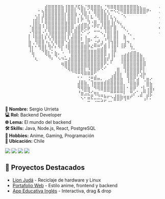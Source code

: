 <div style="display: flex; flex-wrap: wrap; align-items: flex-start;">

<!-- ASCII Art -->
<div style="flex: 1 1 300px; min-width: 250px;">
<pre>
⠀⠀⠀⠀⠀⠀⠀⠀⠀⠀⠀⠀⠀⠀⣾⣿⣿⣿⣿⣷⢸⣿⣿⡜⢯⣷⡌⡻⣿⣿⣿⣆⢈⠻⠿⢿⣿⣿⣿⣿⣿⣿⣷⣦⣤⣀⠀⠀⠀echo -e "███████╗███████╗██████╗  ██████╗ ██╗ ██████╗  \e[0m"⠀⠀⠀⠀⠀⠀⠀
⠀⠀⠀⠀⠀⠀⠀⠀⠀⠀⠀⠀⡁⢳⣿⣿⣿⣿⣿⣿⡜⣿⣿⣧⢀⢻⣷⠰⠈⢿⣿⣿⣧⢣⠉⠑⠪⢙⠿⠿⠿⠿⠿⠿⠿⠋⠁⠀⠀echo -e "██╔════╝██╔════╝██╔══██╗██╔═══██╗██║██╔═══██╗ \e[0m"⠀⠀⠀⠀⠀⠀⠀⠀⠀⠀⠀⠀⠀⠀⠀
⠀⠀⠀⠀⠀⠀⠀⠀⠀⠀⢀⣱⡇⡞⣿⣿⣿⣿⣿⣿⡇⣿⣿⡏⡄⣧⠹⡇⠧⠈⢻⣿⣿⡇⢧⢢⠀⠀⠑⠀⠀⠀⠀⠀⠀⠀⠀⠀⠀echo -e "█████╗  █████╗  ██████╔╝██║ ██║  ██║██║   ██║ \e[0m⠀⠀⠀⠀⠀⠀⠀⠀⠀⠀⠀⠀⠀⠀⠀⠀
⠀⠀⠀⠀⠀⠀⠀⠀⠀⠀⢸⣿⣇⢃⢿⣿⣿⣿⣿⣿⣷⣿⣿⠇⢃⣡⣤⡹⠐⣿⣀⢻⣿⣿⢸⡎⠳⡄⠀⠀⠀⠀⠀⠀⠀⠀⠀⠀⠀echo -e "   ██╔  ██╔══╝  ██╔ ██║ ██║   ██║██║██║   ██║ \e[0m"⠀
⠀⠀⠀⠀⠀⠀⠀⠀⠀⠈⣾⣿⣿⠘⡸⣿⣿⣿⣿⣿⣿⣿⡿⣰⣿⣿⢟⡷⠈⠋⠃⠎⢿⣿⡏⣿⠀⠘⢆⠀⠀⠀⠀⠀      echo -e "███████╗███████╗██║ ██║ ╚██████╔╝██║╚██████╔╝ \e[0m"
⠀⠀⠀⠀⠀⠀⠀⠀⠀⡐⢹⣿⣿⡐⢡⢹⣿⣿⣿⣿⡏⣿⢣⣿⣿⡑⠁⠔⠀⠉⠉⠢⡘⣿⡇⣿⡇⠀⡀⠡⡀⠀⠀⠀⠀⠀⠀⠀⠀echo -e "╚══════╝╚══════╝╚═╝ ╚═╝  ╚═════╝ ╚═╝ ╚═════╝  \e[0m"
⠀⠀⠀⠀⠀⠀⠀⠀⠀⡇⠘⣿⣿⣇⠇⢣⢻⣿⣿⣿⡇⢇⣾⣿⣿⡆⢸⣤⡀⠚⢂⠀⢡⢿⡇⣿⡇⠀⢿⠀⠀⠄⠀⠀⠀
⠀⠀⠀⠀⠀⠀⠀⠀⠀⣿⠠⠹⣿⣿⡘⣆⢣⠻⣿⣿⢈⣾⣿⣿⣿⣶⣸⣏⢀⣬⣋⡼⣠⢸⢹⣿⡇⢠⣼⠙⡄⠀⠀⠀⠀⠀
⠀⠀⠀⠀⠀⠀⠀⠀⠀⢹⡇⠁⠹⣿⣇⠹⡃⠃⠙⡇⠘⢿⣿⣿⣿⣿⣿⣏⣓⣉⣭⣴⣿⠘⢸⣿⠁⠘⠋⠀⠹⠄⠀⠀⠀⠀⠀⠀⠀⠀⠀⠀⠀⠀⠀⠀
⠀⠀⠀⠀⠀⠀⠀⠀⠀⠈⢷⠀⠀⠈⢿⣇⠂⣷⠄⠐⠀⠘⣿⣿⣿⣿⣿⣿⣿⣿⣿⣿⣿⢠⢸⡏⠀⢀⣠⣴⣾⣿⣶⣄⠀⠀⠀⠀⠀⠀⠀⠀⠀⠀⠀⠀⠀
⠀⠀⠀⠀⠀⠀⠀⠀⠀⠀⠈⢆⠀⠀⠀⠙⠆⠈⠢⠲⠥⣰⣿⣿⣿⣿⣿⣿⣿⣿⣿⣿⣷⡞⣸⠁⠀⢸⣿⣿⣿⣿⣿⣿⡆⠀⠀⠀⠀
⠀⠀⠀⠀⠀⠀⠀⠀⠀⠀⠀⠀⠀⠀⠀⠀⠀⠀⠀⢶⣿⣿⣿⣿⣿⣿⣿⣿⣿⣿⣿⣿⠟⠄⠃⠀⠀⠘⣿⣿⣿⣿⣿⣿⣿⠀⠀⠀⠀
⠀⠀⠀⠀⠀⠀⠀⠀⠀⠀⠀⠀⠀⠀⠀⠀⠀⠀⠀⠀⠙⢿⣿⣿⣿⣿⡏⠹⣿⣿⡿⠫⠊⠀⠀⠀⣶⠀⢻⣿⣿⣿⣿⡿⡇⠀⠀⠀⠀⠀⠀⠀⠀⠀⠀⠀
⠀⠀⠀⠀⠀⠀⠀⠀⠀⠀⠀⠀⠀⠀⠀⠀⠀⠀⠀⠀⠀⠀⠈⠙⠛⠻⠿⠿⠿⢋⠀⠀⠀⠀⢀⣼⣿⡆⠈⣿⣿⣿⡟⣱⡷⠀⠀⠀⠀⠀⠀⠀⠀
⠀⠀⠀⠀⠀⠀⠀⠀⠀⠀⠀⠀⠀⠀⠀⠀⠀⠀⠀⠀⠀⠀⠀⠀⢁⣁⡀⠨⣛⠿⠶⠄⢀⣠⣾⣿⣿⣷⠀⢹⣿⡟⣴⠈⢃⣶⠔⠀⠀⠀⠀⠀⠀⠀⠀⠀⠀⠀⠀⠀⠀⠀⠀⠀
⠀⠀⠀⠀⠀⠀⠀⠀⠀⠀⠀⠀⠀⠀⠀⠀⠀⠀⠀⠀⠀⠀⠀⠀⣾⣿⣿⡄⢸⣿⣿⣿⣿⣿⣿⣿⣿⣿⡄⠈⣿⣿⡿⠀⡀⣿⣷⠀⠀⠀⠀⠀⠀⠀⠀⠀⠀⠀⠀⠀⠀⠀⠀⠀⠀
⠀⠀⠀⠀⠀⠀⠀⠀⠀⠀⠀⠀⠀⠀⠀⠀⠀⠀⠀⠀⠀⠀⠀⠀⢙⠻⣿⣿⢀⠙⠻⠿⣿⣿⣿⣿⣿⣿⡇⠁⣿⠟⡀⠈⣧⢰⣿⠆⠀⠀⠀⠀⠀⠀⠀⠀⠀⠀⠀⠀⠀⠀⠀⠀⠀
⠀⠀⠀⠀⠀⠀⠀⠀⠀⠀⠀⠀⠀⠀⠀⠀⠀⠀⠀⠀⠀⠀⠀⠀⠈⠿⠴⠮⣥⠻⢧⣤⣄⣀⡉⢩⣭⣍⣃⣀⣩⠎⢀⣼⠉⣼⡯⠀⠀⠀⠀⠀⠀⠀⠀⠀⠀⠀⠀⠀⠀⠀⠀⠀⠀
⠀⠀⠀⠀⠀⠀⠀⠀⠀⠀⠀⠀⠀⠀⠀⠀⠀⠀⠀⠀⠀⠀⠀⠀⠀⠑⠁⣛⠓⢒⣒⣢⡭⢁⡈⠿⠿⠟⠹⠛⠁⠀⠀⠀⠰⠃⠂⠀⠀⠀
</pre>
</div>

<!-- Información -->
<div style="flex: 1 1 200px; min-width: 200px; margin-left: 20px;">
<b>🔹 Nombre:</b> Sergio Urrieta<br>
<b>💻 Rol:</b> Backend Developer<br>
<b>🌐 Lema:</b> El mundo del backend<br>
<b>🛠 Skills:</b> Java, Node.js, React, PostgreSQL<br>
<b>🎨 Hobbies:</b> Anime, Gaming, Programación<br>
<b>📍 Ubicación:</b> Chile<br>

<p align="left">
  <img src="https://img.shields.io/badge/Java-ED8B00?style=for-the-badge&logo=java&logoColor=white">
  <img src="https://img.shields.io/badge/Node.js-339933?style=for-the-badge&logo=node.js&logoColor=white">
  <img src="https://img.shields.io/badge/React-20232A?style=for-the-badge&logo=react&logoColor=61DAFB">
  <img src="https://img.shields.io/badge/PostgreSQL-316192?style=for-the-badge&logo=postgresql&logoColor=white">
</p>

## 🚀 Proyectos Destacados

- [Lion Judá](https://github.com/SergioUrrieta/lion-juda) - Reciclaje de hardware y Linux
- [Portafolio Web](https://github.com/SergioUrrieta/portafolio) - Estilo anime, frontend y backend
- [App Educativa Inglés](https://github.com/SergioUrrieta/app-ingles) - Interactiva, drag & drop
</div>

</div>

